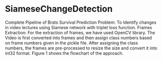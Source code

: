 # SiameseChangeDetection
Complete Pipeline of Brats Survival Prediction
Problem:
To Identify changes in video lectures using Siamese network with triplet loss function.
Frames Extraction:
For the extraction of frames, we have used OpenCV library. The Video is first converted into frames and then assign class numbers based on frame numbers given in the pickle file. After assigning the class numbers, the frames are pre-processed to resize the size and convert it into int32 format. Figure 1 shows the flowchart of the approach.
